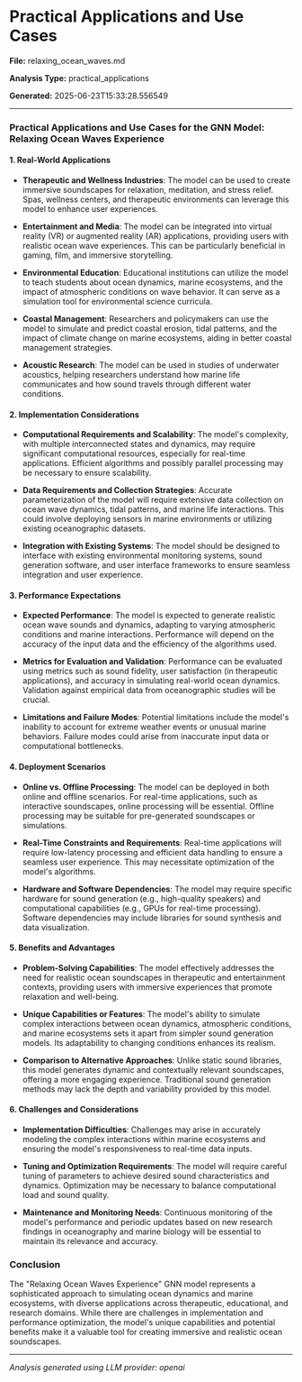 # Practical Applications and Use Cases

**File:** relaxing_ocean_waves.md

**Analysis Type:** practical_applications

**Generated:** 2025-06-23T15:33:28.556549

---

### Practical Applications and Use Cases for the GNN Model: Relaxing Ocean Waves Experience

#### 1. Real-World Applications
- **Therapeutic and Wellness Industries**: The model can be used to create immersive soundscapes for relaxation, meditation, and stress relief. Spas, wellness centers, and therapeutic environments can leverage this model to enhance user experiences.
  
- **Entertainment and Media**: The model can be integrated into virtual reality (VR) or augmented reality (AR) applications, providing users with realistic ocean wave experiences. This can be particularly beneficial in gaming, film, and immersive storytelling.

- **Environmental Education**: Educational institutions can utilize the model to teach students about ocean dynamics, marine ecosystems, and the impact of atmospheric conditions on wave behavior. It can serve as a simulation tool for environmental science curricula.

- **Coastal Management**: Researchers and policymakers can use the model to simulate and predict coastal erosion, tidal patterns, and the impact of climate change on marine ecosystems, aiding in better coastal management strategies.

- **Acoustic Research**: The model can be used in studies of underwater acoustics, helping researchers understand how marine life communicates and how sound travels through different water conditions.

#### 2. Implementation Considerations
- **Computational Requirements and Scalability**: The model's complexity, with multiple interconnected states and dynamics, may require significant computational resources, especially for real-time applications. Efficient algorithms and possibly parallel processing may be necessary to ensure scalability.

- **Data Requirements and Collection Strategies**: Accurate parameterization of the model will require extensive data collection on ocean wave dynamics, tidal patterns, and marine life interactions. This could involve deploying sensors in marine environments or utilizing existing oceanographic datasets.

- **Integration with Existing Systems**: The model should be designed to interface with existing environmental monitoring systems, sound generation software, and user interface frameworks to ensure seamless integration and user experience.

#### 3. Performance Expectations
- **Expected Performance**: The model is expected to generate realistic ocean wave sounds and dynamics, adapting to varying atmospheric conditions and marine interactions. Performance will depend on the accuracy of the input data and the efficiency of the algorithms used.

- **Metrics for Evaluation and Validation**: Performance can be evaluated using metrics such as sound fidelity, user satisfaction (in therapeutic applications), and accuracy in simulating real-world ocean dynamics. Validation against empirical data from oceanographic studies will be crucial.

- **Limitations and Failure Modes**: Potential limitations include the model's inability to account for extreme weather events or unusual marine behaviors. Failure modes could arise from inaccurate input data or computational bottlenecks.

#### 4. Deployment Scenarios
- **Online vs. Offline Processing**: The model can be deployed in both online and offline scenarios. For real-time applications, such as interactive soundscapes, online processing will be essential. Offline processing may be suitable for pre-generated soundscapes or simulations.

- **Real-Time Constraints and Requirements**: Real-time applications will require low-latency processing and efficient data handling to ensure a seamless user experience. This may necessitate optimization of the model's algorithms.

- **Hardware and Software Dependencies**: The model may require specific hardware for sound generation (e.g., high-quality speakers) and computational capabilities (e.g., GPUs for real-time processing). Software dependencies may include libraries for sound synthesis and data visualization.

#### 5. Benefits and Advantages
- **Problem-Solving Capabilities**: The model effectively addresses the need for realistic ocean soundscapes in therapeutic and entertainment contexts, providing users with immersive experiences that promote relaxation and well-being.

- **Unique Capabilities or Features**: The model's ability to simulate complex interactions between ocean dynamics, atmospheric conditions, and marine ecosystems sets it apart from simpler sound generation models. Its adaptability to changing conditions enhances its realism.

- **Comparison to Alternative Approaches**: Unlike static sound libraries, this model generates dynamic and contextually relevant soundscapes, offering a more engaging experience. Traditional sound generation methods may lack the depth and variability provided by this model.

#### 6. Challenges and Considerations
- **Implementation Difficulties**: Challenges may arise in accurately modeling the complex interactions within marine ecosystems and ensuring the model's responsiveness to real-time data inputs.

- **Tuning and Optimization Requirements**: The model will require careful tuning of parameters to achieve desired sound characteristics and dynamics. Optimization may be necessary to balance computational load and sound quality.

- **Maintenance and Monitoring Needs**: Continuous monitoring of the model's performance and periodic updates based on new research findings in oceanography and marine biology will be essential to maintain its relevance and accuracy.

### Conclusion
The "Relaxing Ocean Waves Experience" GNN model represents a sophisticated approach to simulating ocean dynamics and marine ecosystems, with diverse applications across therapeutic, educational, and research domains. While there are challenges in implementation and performance optimization, the model's unique capabilities and potential benefits make it a valuable tool for creating immersive and realistic ocean soundscapes.

---

*Analysis generated using LLM provider: openai*
